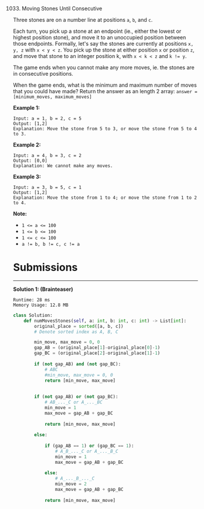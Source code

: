 1033. Moving Stones Until Consecutive

Three stones are on a number line at positions `a`, `b`, and `c`.

Each turn, you pick up a stone at an endpoint (ie., either the lowest or highest position stone), and move it to an unoccupied position between those endpoints.  Formally, let's say the stones are currently at positions `x, y, z` with `x < y < z`.  You pick up the stone at either position `x` or position `z`, and move that stone to an integer position k, with `x < k < z` and `k != y`.

The game ends when you cannot make any more moves, ie. the stones are in consecutive positions.

When the game ends, what is the minimum and maximum number of moves that you could have made?  Return the answer as an length 2 array: `answer = [minimum_moves, maximum_moves]`

 

**Example 1:**
```
Input: a = 1, b = 2, c = 5
Output: [1,2]
Explanation: Move the stone from 5 to 3, or move the stone from 5 to 4 to 3.
```

**Example 2:**
```
Input: a = 4, b = 3, c = 2
Output: [0,0]
Explanation: We cannot make any moves.
```

**Example 3:**
```
Input: a = 3, b = 5, c = 1
Output: [1,2]
Explanation: Move the stone from 1 to 4; or move the stone from 1 to 2 to 4.
```

**Note:**

* `1 <= a <= 100`
* `1 <= b <= 100`
* `1 <= c <= 100`
* `a != b, b != c, c != a`

# Submissions
---
**Solution 1: (Brainteaser)**
```
Runtime: 28 ms
Memory Usage: 12.8 MB
```
```python
class Solution:
    def numMovesStones(self, a: int, b: int, c: int) -> List[int]:
        original_place = sorted([a, b, c])
        # Denote sorted index as A, B, C

        min_move, max_move = 0, 0
        gap_AB = (original_place[1]-original_place[0]-1)
        gap_BC = (original_place[2]-original_place[1]-1)
        
        if (not gap_AB) and (not gap_BC):
            # ABC
            #min_move, max_move = 0, 0
            return [min_move, max_move]
        
        
        if (not gap_AB) or (not gap_BC):
			# AB_..._C or A_..._BC
            min_move = 1
            max_move = gap_AB + gap_BC
            
            return [min_move, max_move]
        
        else:
                        
            if (gap_AB == 1) or (gap_BC == 1):
                # A_B_..._C or A_..._B_C
                min_move = 1
                max_move = gap_AB + gap_BC
            
            else:
				# A_..._B_..._C
                min_move = 2
                max_move = gap_AB + gap_BC
            
            return [min_move, max_move]
```